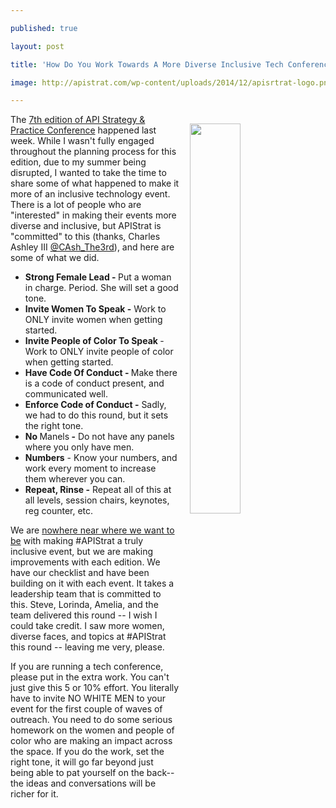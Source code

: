 ---
published: true
layout: post
title: 'How Do You Work Towards A More Diverse Inclusive Tech Conference?'
image: http://apistrat.com/wp-content/uploads/2014/12/apisrtrat-logo.png
---

<p><img style="padding: 15px;" src="http://apistrat.com/wp-content/uploads/2014/12/apisrtrat-logo.png" alt="" width="40%" align="right" />
<p>The <a href="http://boston2016.apistrat.com/">7th edition of API Strategy &amp; Practice Conference</a> happened last week. While I wasn't fully engaged throughout the planning process for this edition, due to my summer being disrupted, I wanted to take the time to share some of what happened to make it more of an inclusive technology event. There is a lot of people who are "interested" in making their events more diverse and inclusive, but APIStrat is "committed" to this (thanks, Charles Ashley III <a href="https://twitter.com/CAsh_The3rd">@CAsh_The3rd</a>), and here are some of what we did.
<ul>
<li><strong>Strong Female Lead - </strong>Put a woman in charge. Period. She will set a good tone.</li>
<li><strong>Invite Women To Speak -</strong> Work to ONLY invite women when getting started.</li>
<li><strong>Invite People of Color To Speak </strong>- Work to ONLY invite people of color when getting started.</li>
<li><strong>Have Code Of Conduct - </strong>Make there is a code of conduct present, and communicated well.</li>
<li><strong>Enforce Code of Conduct -</strong> Sadly, we had to do&nbsp;this&nbsp;round, but it sets the right tone.</li>
<li><strong>No </strong>Manels<strong> -</strong> Do not have any panels where you only have men.</li>
<li><strong>Numbers</strong>&nbsp;- Know your numbers, and work every moment to increase them wherever you can.</li>
<li><strong>Repeat, Rinse -</strong> Repeat all of this at all levels, session chairs, keynotes, reg counter, etc.</li>
</ul>
<p>We are <span style="text-decoration: underline;">nowhere near where we want to be</span> with making #APIStrat a truly inclusive event, but we are making improvements with each edition. We have our checklist and have been building on it with each event. It takes a leadership team that is committed to this. Steve, Lorinda, Amelia, and the team delivered this round -- I wish I could take credit. I saw more women, diverse faces, and topics at #APIStrat this round -- leaving me very, please.
<p>If you are running a tech conference, please put in the extra work. You can't just give this 5 or 10% effort. You literally have to invite NO WHITE MEN to your event for the first couple of waves of outreach. You need to do some serious homework on the women and people of color who are making an impact across the space. If you do the work, set the right tone, it will go far beyond just being able to pat yourself on the back--the ideas and conversations will be richer for it.

